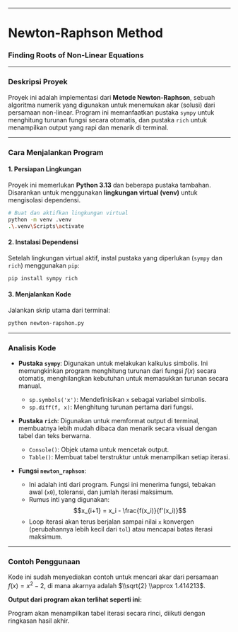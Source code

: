 
-----

# Newton-Raphson Method

### Finding Roots of Non-Linear Equations

[](https://www.python.org/downloads/release/python-3130/)

-----

### Deskripsi Proyek

Proyek ini adalah implementasi dari **Metode Newton-Raphson**, sebuah algoritma numerik yang digunakan untuk menemukan akar (solusi) dari persamaan non-linear. Program ini memanfaatkan pustaka `sympy` untuk menghitung turunan fungsi secara otomatis, dan pustaka `rich` untuk menampilkan output yang rapi dan menarik di terminal.

-----

### Cara Menjalankan Program

#### 1\. Persiapan Lingkungan

Proyek ini memerlukan **Python 3.13** dan beberapa pustaka tambahan. Disarankan untuk menggunakan **lingkungan virtual (venv)** untuk mengisolasi dependensi.

```bash
# Buat dan aktifkan lingkungan virtual
python -m venv .venv
.\.venv\Scripts\activate
```

#### 2\. Instalasi Dependensi

Setelah lingkungan virtual aktif, instal pustaka yang diperlukan (`sympy` dan `rich`) menggunakan `pip`:

```bash
pip install sympy rich
```

#### 3\. Menjalankan Kode

Jalankan skrip utama dari terminal:

```bash
python newton-rapshon.py
```

-----

### Analisis Kode

  * **Pustaka `sympy`**: Digunakan untuk melakukan kalkulus simbolis. Ini memungkinkan program menghitung turunan dari fungsi $f(x)$ secara otomatis, menghilangkan kebutuhan untuk memasukkan turunan secara manual.

      * `sp.symbols('x')`: Mendefinisikan `x` sebagai variabel simbolis.
      * `sp.diff(f, x)`: Menghitung turunan pertama dari fungsi.

  * **Pustaka `rich`**: Digunakan untuk memformat output di terminal, membuatnya lebih mudah dibaca dan menarik secara visual dengan tabel dan teks berwarna.

      * `Console()`: Objek utama untuk mencetak output.
      * `Table()`: Membuat tabel terstruktur untuk menampilkan setiap iterasi.

  * **Fungsi `newton_raphson`**:

      * Ini adalah inti dari program. Fungsi ini menerima fungsi, tebakan awal (`x0`), toleransi, dan jumlah iterasi maksimum.
      * Rumus inti yang digunakan:
        $$x_{i+1} = x_i - \frac{f(x_i)}{f'(x_i)}$$
      * Loop iterasi akan terus berjalan sampai nilai `x` konvergen (perubahannya lebih kecil dari `tol`) atau mencapai batas iterasi maksimum.

-----

### Contoh Penggunaan

Kode ini sudah menyediakan contoh untuk mencari akar dari persamaan $f(x) = x^2 - 2$, di mana akarnya adalah $\\sqrt{2} \\approx 1.414213$.

**Output dari program akan terlihat seperti ini:**

Program akan menampilkan tabel iterasi secara rinci, diikuti dengan ringkasan hasil akhir.
